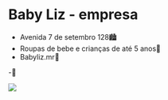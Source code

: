 # Baby Liz - empresa

- Avenida 7 de setembro 128🏙️
- Roupas de bebe e crianças de até 5 anos👚
- Babyliz.mr📱

-💟

![](https://media.tenor.com/iLvipmbZPGEAAAAC/kiss-for-you.gif)
